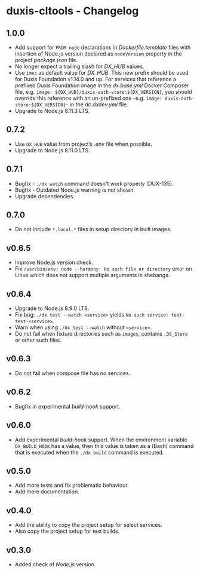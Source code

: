 # duxis-cltools - Changelog

## 1.0.0
- Add support for `FROM node` declarations in _Dockerfile.template_ files with insertion of Node.js
  version declared as `nodeVersion` property in the project _package.json_ file.
- No longer expect a trailing slash for _DX\_HUB_ values.
- Use `imec` as default value for _DX\_HUB_. This new prefix should be used for Duxis Foundation
  v1.14.0 and up. For services that reference a prefixed Duxis Foundation image in the _dx.base.yml_
  Docker Composer file, e.g. `image: ${DX_HUB}/duxis-auth-store:${DX_VERSION}`, you should override
  this reference with an un-prefixed one -e.g. `image: duxis-auth-store:${DX_VERSION}`- in the
  _dc.dxdev.yml_ file.
- Upgrade to Node.js 8.11.3 LTS.


## 0.7.2
- Use `DX_HUB` value from project’s .env file when possible.
- Upgrade to Node.js 8.11.0 LTS.


## 0.7.1
- Bugfix -  `./dx watch` command doesn't work properly (DUX-135).
- Bugfix - Outdated Node.js warning is not shown.
- Upgrade dependencies.


## 0.7.0
- Do not include `*.local.*` files in setup directory in built images.


## v0.6.5
- Improve Node.js version check.
- Fix `/usr/bin/env: node --harmony: No such file or directory` error on Linux which does not support multiple arguments in shebangs.


## v0.6.4
- Upgrade to Node.js 8.9.0 LTS.
- Fix bug: `./dx test --watch <service>` yields `No such service: test-test-<service>`.
- Warn when using `./dx test --watch` without `<service>`.
- Do not fail when fixture directories such as `images`, contains `.DS_Store` or other such files.


## v0.6.3
- Do not fail when compose file has no services.


## v0.6.2
- Bugfix in experimental _build-hook_ support.


## v0.6.0
- Add experimental _build-hook_ support.
  When the environment variable `DX_BUILD_HOOK` has a value, then this value is taken as a (Bash) command that is executed when the `./dx build` command is executed.


## v0.5.0
- Add more tests and fix problematic behaviour.
- Add more documentation.


## v0.4.0
- Add the ability to copy the project setup for select services.
- Also copy the project setup for test builds.


## v0.3.0
- Added check of _Node.js_ version.
